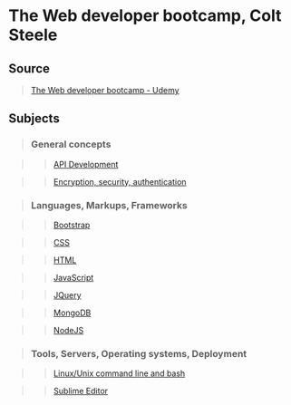 # The Web developer bootcamp, Colt Steele

## Source

>[The Web developer bootcamp - Udemy](https://www.udemy.com/the-web-developer-bootcamp/)


## Subjects


>### General concepts

>>[API Development](../subjects/api-development.md)

>>[Encryption, security, authentication](../subjects/encryption-security-authentication.md)


>### Languages, Markups, Frameworks

>>[Bootstrap](../subjects/bootstrap.md)

>>[CSS](../subjects/css.md)

>>[HTML](../subjects/html.md)

>>[JavaScript](../subjects/javascript.md)

>>[JQuery](../subjects/jquery.md)

>>[MongoDB](../subjects/mongodb.md)

>>[NodeJS](../subjects/nodejs.md)


>### Tools, Servers, Operating systems, Deployment

>>[Linux/Unix command line and bash](../subjects/bash.md)

>>[Sublime Editor](../subjects/sublime-editor.md)

